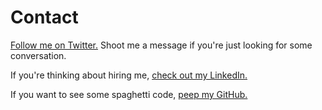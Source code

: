 # Contact

[Follow me on Twitter.](https://twitter.com/BeauHorenberger) Shoot me a message if you're just looking for some conversation.

If you're thinking about hiring me, [check out my LinkedIn.](https://www.linkedin.com/in/beau-horenberger-875487164/)

If you want to see some spaghetti code, [peep my GitHub.](https://github.com/horenbergerb)